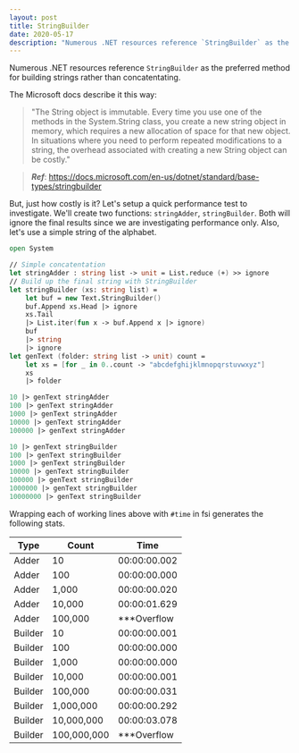 ```yaml
---
layout: post
title: StringBuilder
date: 2020-05-17
description: "Numerous .NET resources reference `StringBuilder` as the preferred method for building strings rather than concatentating."
---
```


Numerous .NET resources reference `StringBuilder` as the preferred method for building strings rather than concatentating.  

The Microsoft docs describe it this way:

> "The String object is immutable. Every time you use one of the methods in the System.String class, you create a new string object in memory, which requires a new allocation of space for that new object. In situations where you need to perform repeated modifications to a string, the overhead associated with creating a new String object can be costly."

> ***Ref***:  https://docs.microsoft.com/en-us/dotnet/standard/base-types/stringbuilder

But, just how costly is it?  Let's setup a quick performance test to investigate.  We'll create two functions:  `stringAdder`, `stringBuilder`.  Both will ignore the final results since we are investigating performance only.  Also, let's use a simple string of the alphabet.

```fsharp
open System

// Simple concatentation
let stringAdder : string list -> unit = List.reduce (+) >> ignore
// Build up the final string with StringBuilder
let stringBuilder (xs: string list) = 
    let buf = new Text.StringBuilder()
    buf.Append xs.Head |> ignore
    xs.Tail
    |> List.iter(fun x -> buf.Append x |> ignore)
    buf 
    |> string
    |> ignore
let genText (folder: string list -> unit) count = 
    let xs = [for _ in 0..count -> "abcdefghijklmnopqrstuvwxyz"]
    xs
    |> folder

10 |> genText stringAdder
100 |> genText stringAdder
1000 |> genText stringAdder
10000 |> genText stringAdder
100000 |> genText stringAdder

10 |> genText stringBuilder
100 |> genText stringBuilder
1000 |> genText stringBuilder
10000 |> genText stringBuilder
100000 |> genText stringBuilder
1000000 |> genText stringBuilder
10000000 |> genText stringBuilder
```

Wrapping each of working lines above with `#time` in fsi generates the following stats.

| Type    | Count       | Time         |
| ------- | ----------- | ------------ |
| Adder   | 10          | 00:00:00.002 |
| Adder   | 100         | 00:00:00.000 |
| Adder   | 1,000       | 00:00:00.020 |
| Adder   | 10,000      | 00:00:01.629 |
| Adder   | 100,000     | ***Overflow  |
| Builder | 10          | 00:00:00.001 |
| Builder | 100         | 00:00:00.000 |
| Builder | 1,000       | 00:00:00.000 |
| Builder | 10,000      | 00:00:00.001 |
| Builder | 100,000     | 00:00:00.031 |
| Builder | 1,000,000   | 00:00:00.292 |
| Builder | 10,000,000  | 00:00:03.078 |
| Builder | 100,000,000 | ***Overflow  |

